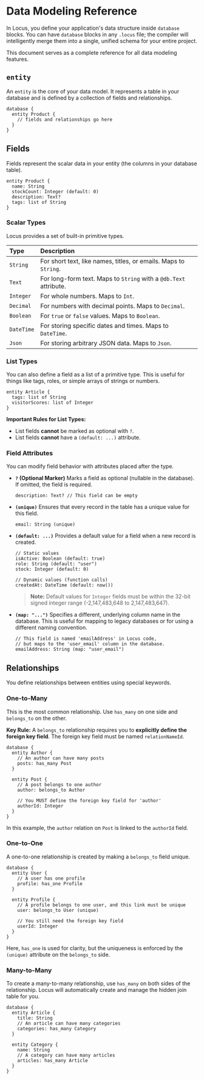 # Data Modeling Reference

In Locus, you define your application's data structure inside `database` blocks. You can have `database` blocks in any `.locus` file; the compiler will intelligently merge them into a single, unified schema for your entire project.

This document serves as a complete reference for all data modeling features.

## `entity`
An `entity` is the core of your data model. It represents a table in your database and is defined by a collection of fields and relationships.

```locus
database {
  entity Product {
    // fields and relationships go here
  }
}
```

## Fields
Fields represent the scalar data in your entity (the columns in your database table).

```locus
entity Product {
  name: String
  stockCount: Integer (default: 0)
  description: Text?
  tags: list of String
}
```

### Scalar Types
Locus provides a set of built-in primitive types.

| Type       | Description                                                              |
| :--------- | :----------------------------------------------------------------------- |
| `String`   | For short text, like names, titles, or emails. Maps to `String`.          |
| `Text`     | For long-form text. Maps to `String` with a `@db.Text` attribute.        |
| `Integer`  | For whole numbers. Maps to `Int`.                                        |
| `Decimal`  | For numbers with decimal points. Maps to `Decimal`.                      |
| `Boolean`  | For `true` or `false` values. Maps to `Boolean`.                         |
| `DateTime` | For storing specific dates and times. Maps to `DateTime`.                |
| `Json`     | For storing arbitrary JSON data. Maps to `Json`.                         |

### List Types
You can also define a field as a list of a primitive type. This is useful for things like tags, roles, or simple arrays of strings or numbers.

```locus
entity Article {
  tags: list of String
  visitorScores: list of Integer
}
```
**Important Rules for List Types:**
- List fields **cannot** be marked as optional with `?`.
- List fields **cannot** have a `(default: ...)` attribute.

### Field Attributes
You can modify field behavior with attributes placed after the type.

- **`?` (Optional Marker)**
  Marks a field as optional (nullable in the database). If omitted, the field is required.
  ```locus
  description: Text? // This field can be empty
  ```

- **`(unique)`**
  Ensures that every record in the table has a unique value for this field.
  ```locus
  email: String (unique)
  ```

- **`(default: ...)`**
  Provides a default value for a field when a new record is created.
  ```locus
  // Static values
  isActive: Boolean (default: true)
  role: String (default: "user")
  stock: Integer (default: 0)

  // Dynamic values (function calls)
  createdAt: DateTime (default: now())
  ```
  > **Note:** Default values for `Integer` fields must be within the 32-bit signed integer range (-2,147,483,648 to 2,147,483,647).

- **`(map: "...")`**
  Specifies a different, underlying column name in the database. This is useful for mapping to legacy databases or for using a different naming convention.
  ```locus
  // This field is named 'emailAddress' in Locus code,
  // but maps to the 'user_email' column in the database.
  emailAddress: String (map: "user_email")
  ```

## Relationships
You define relationships between entities using special keywords.

### One-to-Many
This is the most common relationship. Use `has_many` on one side and `belongs_to` on the other.

**Key Rule:** A `belongs_to` relationship requires you to **explicitly define the foreign key field**. The foreign key field must be named `relationNameId`.

```locus
database {
  entity Author {
    // An author can have many posts
    posts: has_many Post
  }

  entity Post {
    // A post belongs to one author
    author: belongs_to Author

    // You MUST define the foreign key field for 'author'
    authorId: Integer
  }
}
```
In this example, the `author` relation on `Post` is linked to the `authorId` field.

### One-to-One
A one-to-one relationship is created by making a `belongs_to` field unique.

```locus
database {
  entity User {
    // A user has one profile
    profile: has_one Profile
  }

  entity Profile {
    // A profile belongs to one user, and this link must be unique
    user: belongs_to User (unique)

    // You still need the foreign key field
    userId: Integer
  }
}
```
Here, `has_one` is used for clarity, but the uniqueness is enforced by the `(unique)` attribute on the `belongs_to` side.

### Many-to-Many
To create a many-to-many relationship, use `has_many` on both sides of the relationship. Locus will automatically create and manage the hidden join table for you.

```locus
database {
  entity Article {
    title: String
    // An article can have many categories
    categories: has_many Category
  }

  entity Category {
    name: String
    // A category can have many articles
    articles: has_many Article
  }
}
```
